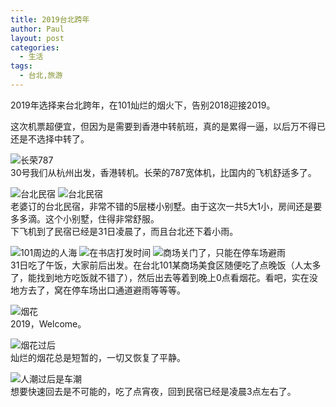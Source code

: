 ```yaml
---
title: 2019台北跨年
author: Paul
layout: post
categories:
  - 生活
tags:
  - 台北,旅游
---
```


2019年选择来台北跨年，在101灿烂的烟火下，告别2018迎接2019。

这次机票超便宜，但因为是需要到香港中转航班，真的是累得一逼，以后万不得已还是不选择中转了。

![长荣787](https://imgs.gq/2019-0103/taipei_001.jpg)    
30号我们从杭州出发，香港转机。长荣的787宽体机，比国内的飞机舒适多了。



![台北民宿](https://imgs.gq/2019-0103/taipei_002.jpg)
![台北民宿](https://imgs.gq/2019-0103/taipei_003.jpg)    
老婆订的台北民宿，非常不错的5层楼小别墅。由于这次一共5大1小，房间还是要多多滴。这个小别墅，住得非常舒服。    
下飞机到了民宿已经是31日凌晨了，而且台北还下着小雨。

![101周边的人海](https://imgs.gq/2019-0103/taipei_004.jpg)
![在书店打发时间](https://imgs.gq/2019-0103/taipei_006.jpg)
![商场关门了，只能在停车场避雨](https://imgs.gq/2019-0103/taipei_005.jpg)    
31日吃了午饭，大家前后出发。在台北101某商场美食区随便吃了点晚饭（人太多了，能找到地方吃饭就不错了），然后出去等着到晚上0点看烟花。看吧，实在没地方去了，窝在停车场出口通道避雨等等等。

![烟花](https://imgs.gq/2019-0103/taipei_007.jpg)    
2019，Welcome。

![烟花过后](https://imgs.gq/2019-0103/taipei_008.jpg)    
灿烂的烟花总是短暂的，一切又恢复了平静。

![人潮过后是车潮](https://imgs.gq/2019-0103/taipei_009.jpg)    
想要快速回去是不可能的，吃了点宵夜，回到民宿已经是凌晨3点左右了。